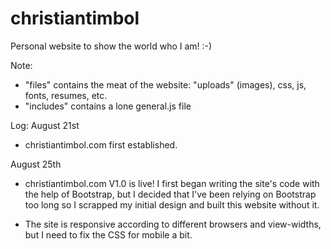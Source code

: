 # christiantimbol

Personal website to show the world who I am! :-) 

Note:
- "files" contains the meat of the website: "uploads" (images), css, js, fonts, resumes, etc. 
- "includes" contains a lone general.js file

Log:
August 21st 
- christiantimbol.com first established. 

August 25th
- christiantimbol.com V1.0 is live! I first began writing the site's code with the help of Bootstrap, but I decided that I've been relying on Bootstrap too long so I scrapped my initial design and built this website without it.

- The site is responsive according to different browsers and view-widths, but I need to fix the CSS for mobile a bit. 

